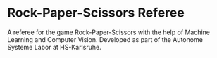 # Rock-Paper-Scissors Referee

A referee for the game Rock-Paper-Scissors with the help of Machine Learning and Computer Vision.
Developed as part of the Autonome Systeme Labor at HS-Karlsruhe.